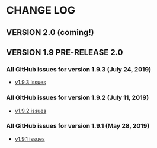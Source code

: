 # CHANGE LOG

## VERSION 2.0 (coming!)


## VERSION 1.9 PRE-RELEASE 2.0

### All GitHub issues for version 1.9.3 (July 24, 2019)
* [v1.9.3 issues](https://github.com/LaSalleSoftware/lsv2-library-pkg/milestone/3?closed=1)

### All GitHub issues for version 1.9.2 (July 11, 2019)
* [v1.9.2 issues](https://github.com/LaSalleSoftware/lsv2-library-pkg/milestone/2?closed=1)


### All GitHub issues for version 1.9.1 (May 28, 2019)
* [v1.9.1 issues](https://github.com/LaSalleSoftware/lsv2-library-pkg/milestone/1?closed=1)
